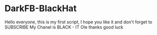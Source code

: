 # DarkFB-BlackHat
Hello everyone, this is my first script, I hope you like it and don't forget to SUBSCRIBE My Chanel is BLACK - IT Ole thanks good luck
